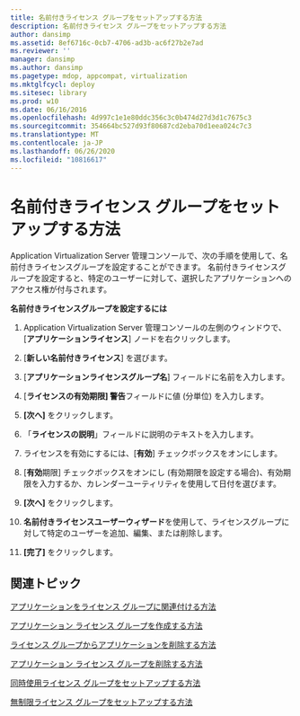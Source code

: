 ```yaml
---
title: 名前付きライセンス グループをセットアップする方法
description: 名前付きライセンス グループをセットアップする方法
author: dansimp
ms.assetid: 8ef6716c-0cb7-4706-ad3b-ac6f27b2e7ad
ms.reviewer: ''
manager: dansimp
ms.author: dansimp
ms.pagetype: mdop, appcompat, virtualization
ms.mktglfcycl: deploy
ms.sitesec: library
ms.prod: w10
ms.date: 06/16/2016
ms.openlocfilehash: 4d997c1e1e80ddc356c3c0b474d27d3d1c7675c3
ms.sourcegitcommit: 354664bc527d93f80687cd2eba70d1eea024c7c3
ms.translationtype: MT
ms.contentlocale: ja-JP
ms.lasthandoff: 06/26/2020
ms.locfileid: "10816617"
---
```

# 名前付きライセンス グループをセットアップする方法


Application Virtualization Server 管理コンソールで、次の手順を使用して、名前付きライセンスグループを設定することができます。 名前付きライセンスグループを設定すると、特定のユーザーに対して、選択したアプリケーションへのアクセス権が付与されます。

**名前付きライセンスグループを設定するには**

1.  Application Virtualization Server 管理コンソールの左側のウィンドウで、[**アプリケーションライセンス**] ノードを右クリックします。

2.  [**新しい名前付きライセンス**] を選びます。

3.  [**アプリケーションライセンスグループ名**] フィールドに名前を入力します。

4.  [**ライセンスの有効期限] 警告**フィールドに値 (分単位) を入力します。

5.  **[次へ]** をクリックします。

6.  「**ライセンスの説明**」フィールドに説明のテキストを入力します。

7.  ライセンスを有効にするには、[**有効**] チェックボックスをオンにします。

8.  [**有効**期限] チェックボックスをオンにし (有効期限を設定する場合)、有効期限を入力するか、カレンダーユーティリティを使用して日付を選びます。

9.  **[次へ]** をクリックします。

10. **名前付きライセンスユーザーウィザード**を使用して、ライセンスグループに対して特定のユーザーを追加、編集、または削除します。

11. **[完了]** をクリックします。

## 関連トピック


[アプリケーションをライセンス グループに関連付ける方法](how-to-associate-an-application-with-a-license-group.md)

[アプリケーション ライセンス グループを作成する方法](how-to-create-an-application-license-group.md)

[ライセンス グループからアプリケーションを削除する方法](how-to-remove-an-application-from-a-license-group.md)

[アプリケーション ライセンス グループを削除する方法](how-to-remove-an-application-license-group.md)

[同時使用ライセンス グループをセットアップする方法](how-to-set-up-a-concurrent-license-group.md)

[無制限ライセンス グループをセットアップする方法](how-to-set-up-an-unlimited-license-group.md)

 

 





